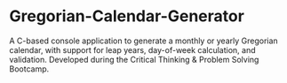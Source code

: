 # Gregorian-Calendar-Generator
A C-based console application to generate a monthly or yearly Gregorian calendar, with support for leap years, day-of-week calculation, and validation. Developed during the Critical Thinking &amp; Problem Solving Bootcamp.

